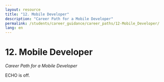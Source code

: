 ```yaml
---
layout: resource
title: "12. Mobile Developer"
description: "Career Path for a Mobile Developer"
permalink: /students/career_guidance/career_paths/12-Mobile_Developer/
lang: en
---
```


# 12. Mobile Developer

*Career Path for a Mobile Developer*

ECHO is off.
